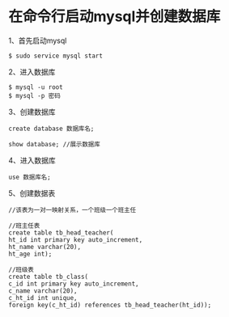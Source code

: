 # 在命令行启动mysql并创建数据库

1、首先启动mysql
```mysql
$ sudo service mysql start
```

2、进入数据库
```mysql
$ mysql -u root
$ mysql -p 密码
```

3、创建数据库
```mysql
create database 数据库名;

show database; //展示数据库
```

4、进入数据库
```mysql
use 数据库名;
```

5、创建数据表
```mysql
//该表为一对一映射关系，一个班级一个班主任

//班主任表
create table tb_head_teacher(
ht_id int primary key auto_increment,
ht_name varchar(20),
ht_age int);

//班级表
create table tb_class(
c_id int primary key auto_increment,
c_name varchar(20),
c_ht_id int unique,
foreign key(c_ht_id) references tb_head_teacher(ht_id));
```